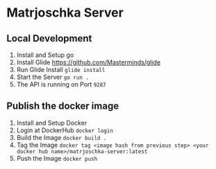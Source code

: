 # Matrjoschka Server

## Local Development
1. Install and Setup go
1. Install Glide https://github.com/Masterminds/glide
1. Run Glide Install `glide install`
1. Start the Server `go run .`
1. The API is running on Port `9287`

## Publish the docker image
1. Install and Setup Docker
1. Login at DockerHub `docker login`
1. Build the Image `docker build .`
1. Tag the Image `docker tag <image hash from previous step> <your docker hub name>/matrjoschka-server:latest`
1. Push the Image `docker push`